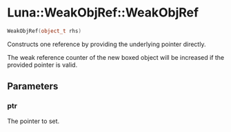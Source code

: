 # Luna::WeakObjRef::WeakObjRef

```c++
WeakObjRef(object_t rhs)
```

Constructs one reference by providing the underlying pointer directly. 

The weak reference counter of the new boxed object will be increased if the provided pointer is valid. 

## Parameters
### ptr
The pointer to set. 

